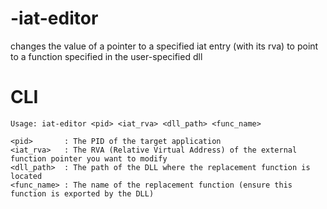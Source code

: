 # -iat-editor
changes the value of a pointer to a specified iat entry (with its rva) to point to a function specified in the user-specified dll
# CLI
```
Usage: iat-editor <pid> <iat_rva> <dll_path> <func_name>

<pid>       : The PID of the target application
<iat_rva>   : The RVA (Relative Virtual Address) of the external function pointer you want to modify
<dll_path>  : The path of the DLL where the replacement function is located
<func_name> : The name of the replacement function (ensure this function is exported by the DLL)
```

